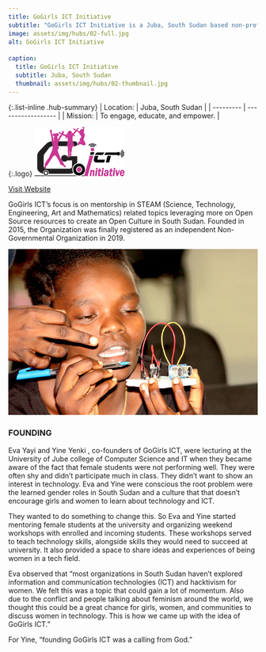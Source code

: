 ```yaml
---
title: GoGirls ICT Initiative
subtitle: "GoGirls ICT Initiative is a Juba, South Sudan based non-profit initiative founded by a group of dedicated young women in the fields of Computer Science, Information Systems, ICT4D Innovation, hacktivism, and peace-building."
image: assets/img/hubs/02-full.jpg
alt: GoGirls ICT Initiative

caption:
  title: GoGirls ICT Initiative
  subtitle: Juba, South Sudan
  thumbnail: assets/img/hubs/02-thumbnail.jpg
---
```


{:.list-inline .hub-summary}
| Location: | Juba, South Sudan |
| --------- | ------------------ |
| Mission:  | To engage, educate, and empower. |

{:.logo}
![GoGirls ICT](assets/img/hubs/02-logo.png)

<a href="https://gogirlsict.org/" class="btn btn-primary visit-website" target="_blank">Visit Website</a>  <a href="https://twitter.com/gogirlsictjuba" class="btn btn-primary visit-website" target="_blank"><i class="fab fa-twitter"></i></a>  <a href="https://www.facebook.com/GoGirlsICT/" class="btn btn-primary visit-website" target="_blank"><i class="fab fa-facebook-f"></i></a>  <a href="https://www.instagram.com/gogirlsictinitiative/" class="btn btn-primary visit-website" target="_blank"><i class="fab fa-instagram"></i></a>  <a href="https://www.youtube.com/channel/UCPn5exq63qRHlNkecMywNwQ" class="btn btn-primary visit-website" target="_blank"><i class="fab fa-youtube"></i></a>

GoGirls ICT’s focus is on mentorship in STEAM (Science, Technology, Engineering, Art and Mathematics) related topics leveraging more on Open Source resources to create an Open Culture in South Sudan. Founded in 2015, the Organization was finally registered as an independent Non-Governmental Organization in 2019.

![GoGirls ICT](assets/img/hubs/02-content.jpg)

### FOUNDING

Eva Yayi and Yine Yenki , co-founders of GoGirls ICT, were lecturing at the University of Jube college of Computer Science and IT when they became aware of the fact that female students were not performing well. They were often shy and didn’t participate much in class. They didn’t want to show an interest in technology. Eva and Yine were conscious the root problem were the learned gender roles in South Sudan and a culture that that doesn’t encourage girls and women to learn about technology and ICT.

They wanted to do something to change this. So Eva and Yine started mentoring female students at the university and organizing weekend workshops with enrolled and incoming students. These workshops served to teach technology skills, alongside skills they would need to succeed at university. It also provided a space to share ideas and  experiences of being women in a tech field. 

Eva observed that “most organizations in South Sudan haven’t explored information and communication technologies (ICT) and hacktivism for women. We felt this was a topic that could gain a lot of momentum. Also due to the conflict and people talking about feminism around the world, we thought this could be a great chance for girls, women, and communities to discuss women in technology. This is how we came up with the idea of GoGirls ICT.” 

For Yine, “founding GoGirls ICT was a calling from God.”